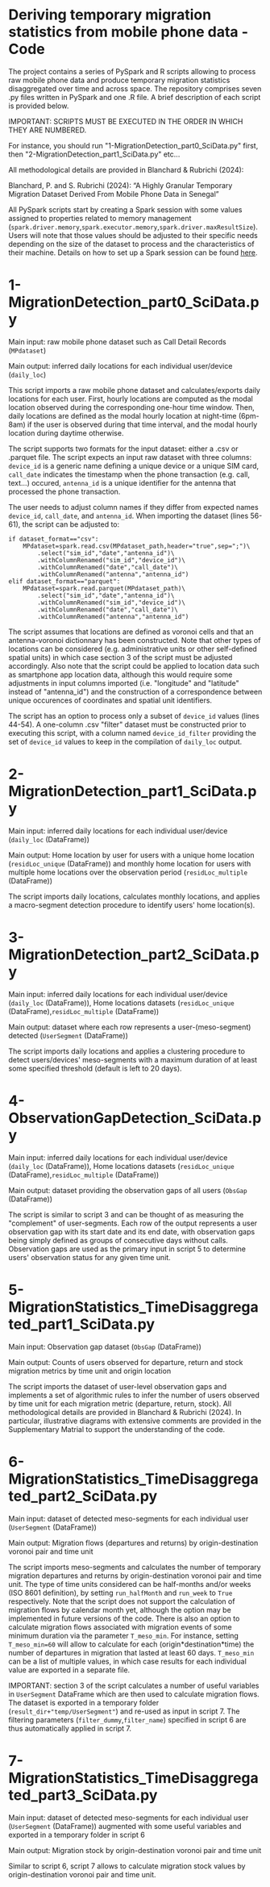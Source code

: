 # Deriving temporary migration statistics from mobile phone data - Code
The project contains a series of PySpark and R scripts allowing to process raw mobile phone data and produce temporary migration statistics disaggregated over time and across space.
The repository comprises seven .py files written in PySpark and one .R file. A brief description of each script is provided below.

IMPORTANT: SCRIPTS MUST BE EXECUTED IN THE ORDER IN WHICH THEY ARE NUMBERED.

For instance, you should run "1-MigrationDetection_part0_SciData.py" first, then "2-MigrationDetection_part1_SciData.py" etc...

All methodological details are provided in Blanchard & Rubrichi (2024):

Blanchard, P. and S. Rubrichi (2024): “A Highly Granular Temporary Migration Dataset Derived From Mobile Phone Data in Senegal”

All PySpark scripts start by creating a Spark session with some values assigned to properties related to memory management (`spark.driver.memory`,`spark.executor.memory`,`spark.driver.maxResultSize`). Users will note that those values should be adjusted to their specific needs depending on the size of the dataset to process and the characteristics of their machine. Details on how to set up a Spark session can be found [here](https://spark.apache.org/docs/latest/configuration.html).

# 1-MigrationDetection_part0_SciData.py
Main input: raw mobile phone dataset such as Call Detail Records (`MPdataset`)

Main output: inferred daily locations for each individual user/device (`daily_loc`)

This script imports a raw mobile phone dataset and calculates/exports daily locations for each user.
First, hourly locations are computed as the modal location observed during the corresponding one-hour time window. 
Then, daily locations are defined as the modal hourly location at night-time (6pm-8am) if the user is observed during that time interval, and the modal hourly location during daytime otherwise.

The script supports two formats for the input dataset: either a .csv or .parquet file. The script expects an input raw dataset with three columns: `device_id` is a generic name defining a unique device or a unique SIM card, `call_date` indicates the timestamp when the phone transaction (e.g. call, text...) occured, `antenna_id` is a unique identifier for the antenna that processed the phone transaction.

The user needs to adjust column names if they differ from expected names `device_id`, `call_date`, and `antenna_id`. When importing the dataset (lines 56-61), the script can be adjusted to:

    if dataset_format=="csv":
        MPdataset=spark.read.csv(MPdataset_path,header="true",sep=";")\
            .select("sim_id","date","antenna_id")\
            .withColumnRenamed("sim_id","device_id")\
            .withColumnRenamed("date","call_date")\
            .withColumnRenamed("antenna","antenna_id")
    elif dataset_format=="parquet":
        MPdataset=spark.read.parquet(MPdataset_path)\
            .select("sim_id","date","antenna_id")\
            .withColumnRenamed("sim_id","device_id")\
            .withColumnRenamed("date","call_date")\
            .withColumnRenamed("antenna","antenna_id")

The script assumes that locations are defined as voronoi cells and that an antenna-voronoi dictionnary has been constructed. 
Note that other types of locations can be considered (e.g. administrative units or other self-defined spatial units) in which case section 3 of the script must be adjusted accordingly.
Also note that the script could be applied to location data such as smartphone app location data, although this would require some adjustments in input columns imported (i.e. "longitude" and "latitude" instead of "antenna_id") and the construction of a correspondence between unique occurences of coordinates and spatial unit identifiers.

The script has an option to process only a subset of `device_id` values (lines 44-54). A one-column .csv "filter" dataset must be constructed prior to executing this script, with a column named `device_id_filter` providing the set of `device_id` values to keep in the compilation of `daily_loc` output.

# 2-MigrationDetection_part1_SciData.py
Main input: inferred daily locations for each individual user/device (`daily_loc` (DataFrame))

Main output: Home location by user for users with a unique home location (`residLoc_unique` (DataFrame)) and monthly home location for users with multiple home locations over the observation period (`residLoc_multiple` (DataFrame))

The script imports daily locations, calculates monthly locations, and applies a macro-segment detection procedure to identify users' home location(s).

# 3-MigrationDetection_part2_SciData.py
Main input: inferred daily locations for each individual user/device (`daily_loc` (DataFrame)), Home locations datasets (`residLoc_unique` (DataFrame),`residLoc_multiple` (DataFrame))

Main output: dataset where each row represents a user-(meso-segment) detected (`UserSegment` (DataFrame))

The script imports daily locations and applies a clustering procedure to detect users/devices' meso-segments with a maximum duration of at least some specified threshold (default is left to 20 days).

# 4-ObservationGapDetection_SciData.py
Main input: inferred daily locations for each individual user/device (`daily_loc` (DataFrame)), Home locations datasets (`residLoc_unique` (DataFrame),`residLoc_multiple` (DataFrame))

Main output: dataset providing the observation gaps of all users (`ObsGap` (DataFrame))

The script is similar to script 3 and can be thought of as measuring the "complement" of user-segments. Each row of the output represents a user observation gap with its start date and its end date, with observation gaps being simply defined as groups of consecutive days without calls. Observation gaps are used as the primary input in script 5 to determine users' observation status for any given time unit.

# 5-MigrationStatistics_TimeDisaggregated_part1_SciData.py
Main input: Observation gap dataset (`ObsGap` (DataFrame))

Main output: Counts of users observed for departure, return and stock migration metrics by time unit and origin location

The script imports the dataset of user-level observation gaps and implements a set of algorithmic rules to infer the number of users observed by time unit for each migration metric (departure, return, stock). All methodological details are provided in Blanchard & Rubrichi (2024). In particular, illustrative diagrams with extensive comments are provided in the Supplementary Matrial to support the understanding of the code.

# 6-MigrationStatistics_TimeDisaggregated_part2_SciData.py
Main input: dataset of detected meso-segments for each individual user (`UserSegment` (DataFrame))

Main output: Migration flows (departures and returns) by origin-destination voronoi pair and time unit

The script imports meso-segments and calculates the number of temporary migration departures and returns by origin-destination voronoi pair and time unit. The type of time units considered can be half-months and/or weeks (ISO 8601 definition), by setting `run_halfMonth` and `run_week` to `True` respectively. Note that the script does not support the calculation of migration flows by calendar month yet, although the option may be implemented in future versions of the code. There is also an option to calculate migration flows associated with migration events of some minimum duration via the parameter `T_meso_min`. For instance, setting `T_meso_min=60` will allow to calculate for each (origin\*destination\*time) the number of departures in migration that lasted at least 60 days. `T_meso_min` can be a list of multiple values, in which case results for each individual value are exported in a separate file.

IMPORTANT: section 3 of the script calculates a number of useful variables in `UserSegment` DataFrame which are then used to calculate migration flows. The dataset is exported in a temporary folder (`result_dir+"temp/UserSegment"`) and re-used as input in script 7. The filtering parameters (`filter_dummy`,`filter_name`) specified in script 6 are thus automatically applied in script 7.

# 7-MigrationStatistics_TimeDisaggregated_part3_SciData.py
Main input: dataset of detected meso-segments for each individual user (`UserSegment` (DataFrame)) augmented with some useful variables and exported in a temporary folder in script 6

Main output: Migration stock by origin-destination voronoi pair and time unit

Similar to script 6, script 7 allows to calculate migration stock values by origin-destination voronoi pair and time unit.
